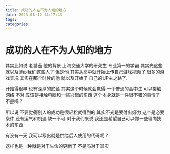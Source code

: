```yaml
---
title: 成功的人在不为人知的地方
date: 2023-01-12 14:17:43
tags:
categories:
---
```


# 成功的人在不为人知的地方

其实比如说 老番茄 他的背景 上海交通大学的研究生 专业第一的学霸 其实光这些 就以及薄纱我们这些人了 但是他 其实从高中就开始上传自己游戏视频了 很多的游戏实况 其实在那个时候的他 就以及开始了 自己的UP主之路了.

开始得很早 也有深厚的底蕴 其实这个时候就会觉得 一个普通的高中生 可以接触网络 不对 应该是接触电脑和一些兴起的东西 这个本身就是一件很不错的事情了 不是吗 ?

所以说 不要觉得别人的成功是很轻松就得到的 其实不光是要付出努力 这个是必要条件 还有运气和机遇 缺一不可 对于我们来说 我还是希望自己可以做一些偏向技术的东西 

有没有一天 我可以写出就是供给后人使用的代码呢 ?

这样也是一种就是对于生命的更新了 不是吗对于其实

